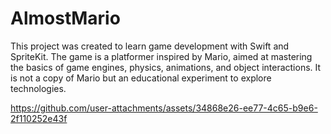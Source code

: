 # AlmostMario
This project was created to learn game development with Swift and SpriteKit. The game is a platformer inspired by Mario, aimed at mastering the basics of game engines, physics, animations, and object interactions. It is not a copy of Mario but an educational experiment to explore technologies.


https://github.com/user-attachments/assets/34868e26-ee77-4c65-b9e6-2f110252e43f

